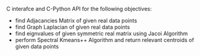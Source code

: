 C interafce and C-Python API for the following objectives:
- find Adjacancies Matrix of given real data points
- find Graph Laplacian of given real data points
- find eignvalues of given symmetric real matrix using Jacoi Algorithm
- perform Spectral Kmeans++ Algorithm and return relevant centroids of given data points
